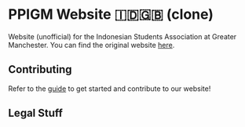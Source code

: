 # PPIGM Website 🇮🇩🇬🇧 (clone)

Website (unofficial) for the Indonesian Students Association at Greater Manchester. You can find the original website [here](https://www.ppigm.com/).

## Contributing

Refer to the [guide](./CONTRIBUTING.md) to get started and contribute to our website!

## Legal Stuff
